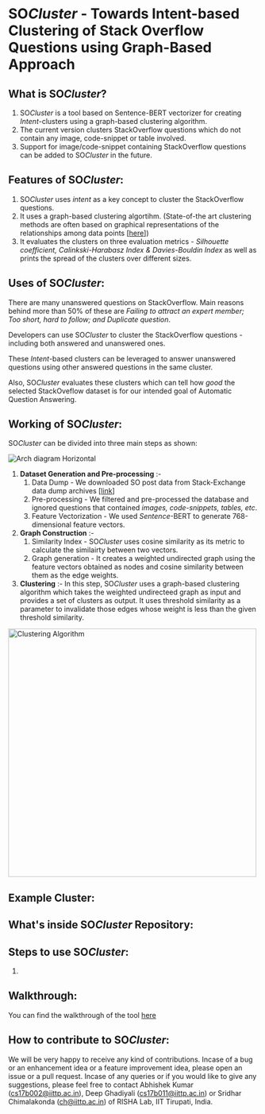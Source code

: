 # SO*Cluster* - Towards Intent-based Clustering of Stack Overflow Questions using Graph-Based Approach

## What is SO*Cluster*?
1. SO*Cluster* is a tool based on Sentence-BERT vectorizer for creating *Intent*-clusters using a graph-based clustering algorithm.
2. The current version clusters StackOverflow questions which do not contain any image, code-snippet or table involved.
3. Support for image/code-snippet containing StackOverflow questions can be added to SO*Cluster* in the future.

## Features of SO*Cluster*:
1. SO*Cluster* uses *intent* as a key concept to cluster the StackOverflow questions.
2. It uses a graph-based clustering algortihm. (State-of-the art clustering methods are often based on graphical representations of the relationships among data points [<a href="https://ojs.aaai.org/index.php/AAAI/article/view/10302/10161">here</a>])
3. It evaluates the clusters on three evaluation metrics - *Silhouette coefficient, Calinkski-Harabasz Index & Davies-Bouldin Index* as well as prints the spread of the clusters over different sizes.

## Uses of SO*Cluster*:
There are many unanswered questions on StackOverflow. Main reasons behind more than 50% of these are *Failing to attract an expert member; Too short, hard to follow; and Duplicate question*.

Developers can use SO*Cluster* to cluster the StackOverflow questions - including both answered and unanswered ones.

These *Intent*-based clusters can be leveraged to answer unanswered questions using other answered questions in the same cluster.

Also, SO*Cluster* evaluates these clusters which can tell how *good* the selected StackOveflow dataset is for our intended goal of Automatic Question Answering.

## Working of SO*Cluster*:
SO*Cluster* can be divided into three main steps as shown:

![Arch diagram Horizontal](https://user-images.githubusercontent.com/46972481/117248272-53706b00-ae5d-11eb-9ef6-252dbbf36304.png)

1. **Dataset Generation and Pre-processing** :-
    1. Data Dump - We downloaded SO post data from Stack-Exchange data dump archives [<a href="https://archive.org/download/stackexchange">link</a>]
    2. Pre-processing - We filtered and pre-processed the database and ignored questions that contained *images, code-snippets, tables, etc*.
    3. Feature Vectorization - We used *Sentence*-BERT to generate 768-dimensional feature vectors.
2. **Graph Construction** :-
    1. Similarity Index - SO*Cluster* uses cosine similarity as its metric to calculate the similairty between two vectors.
    2. Graph generation - It creates a weighted undirected graph using the feature vectors obtained as nodes and cosine similarity between them as the edge weights.
3. **Clustering** :-
    In this step, SO*Cluster* uses a graph-based clustering algorithm which takes the weighted undirecteed graph as input and provides a set of clusters as output.
    It uses threshold similarity as a parameter to invalidate those edges whose weight is less than the given threshold similarity.
<img width=500 alt="Clustering Algorithm" src="https://user-images.githubusercontent.com/46972481/117269210-b79f2900-ae75-11eb-8dde-cec7cdf1ba12.JPG">


## Example Cluster:


## What's inside SO*Cluster* Repository:


## Steps to use SO*Cluster*:
1. 

## Walkthrough:
You can find the walkthrough of the tool <a href="https://youtu.be/">here</a>

## How to contribute to SO*Cluster*:
We will be very happy to receive any kind of contributions. Incase of a bug or an enhancement idea or a feature improvement idea, please open an issue or a pull request. Incase of any queries or if you would like to give any suggestions, please feel free to contact Abhishek Kumar (cs17b002@iittp.ac.in), Deep Ghadiyali (cs17b011@iittp.ac.in) or Sridhar Chimalakonda (ch@iittp.ac.in) of RISHA Lab, IIT Tirupati, India.

